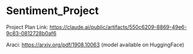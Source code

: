 # Sentiment_Project

Project Plan Link: https://claude.ai/public/artifacts/550c6209-8869-49e6-9c83-0812728b0af6

Araci: https://arxiv.org/pdf/1908.10063 (model available on HuggingFace)
